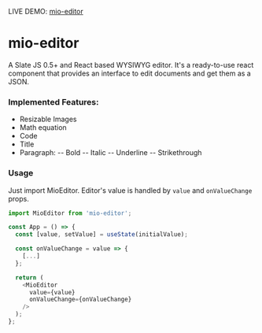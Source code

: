 LIVE DEMO: [mio-editor](https://asnunes.github.io/mio-editor)

# mio-editor

A Slate JS 0.5+ and React based WYSIWYG editor. It's a ready-to-use react component that provides an interface to edit documents and get them as a JSON.

### Implemented Features: 

- Resizable Images
- Math equation
- Code
- Title
- Paragraph:
-- Bold
-- Italic
-- Underline
-- Strikethrough

### Usage

Just import MioEditor. Editor's value is handled by ```value``` and ```onValueChange``` props.

```javascript
import MioEditor from 'mio-editor';

const App = () => {
  const [value, setValue] = useState(initialValue);

  const onValueChange = value => {
    [...]
  };

  return (
    <MioEditor
      value={value}
      onValueChange={onValueChange}
    />
  );
};
```
